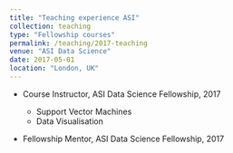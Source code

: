 ```yaml
---
title: "Teaching experience ASI"
collection: teaching
type: "Fellowship courses"
permalink: /teaching/2017-teaching
venue: "ASI Data Science"
date: 2017-05-01
location: "London, UK"
---
```


* Course Instructor, ASI Data Science Fellowship, 2017
  * Support Vector Machines
  * Data Visualisation

* Fellowship Mentor, ASI Data Science Fellowship, 2017
